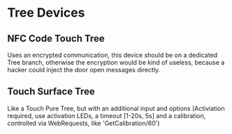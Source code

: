 # Tree Devices

## NFC Code Touch Tree

Uses an encrypted communication, this device should be on a dedicated Tree branch, otherwise the encryption would be kind of useless, because a hacker could inject the door open messages directly.

## Touch Surface Tree

Like a Touch Pure Tree, but with an additional input and options (Activiation required, use activation LEDs, a timeout [1-20s, 5s] and a calibration, controlled via WebRequests, like 'GetCalibration/60')
